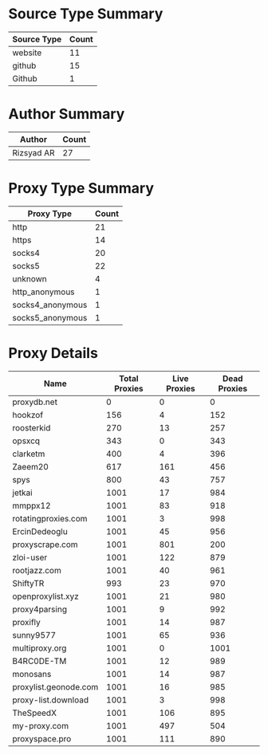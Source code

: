 # Source Type Summary

| Source Type | Count |
|-------------|-------|
| website | 11 |
| github | 15 |
| Github | 1 |


# Author Summary

| Author | Count |
|--------|-------|
| Rizsyad AR | 27 |


# Proxy Type Summary

| Proxy Type | Count |
|------------|-------|
| http | 21 |
| https | 14 |
| socks4 | 20 |
| socks5 | 22 |
| unknown | 4 |
| http_anonymous | 1 |
| socks4_anonymous | 1 |
| socks5_anonymous | 1 |


# Proxy Details

| Name | Total Proxies | Live Proxies | Dead Proxies |
|------|---------------|--------------|---------------|
| proxydb.net | 0 | 0 | 0 |
| hookzof | 156 | 4 | 152 |
| roosterkid | 270 | 13 | 257 |
| opsxcq | 343 | 0 | 343 |
| clarketm | 400 | 4 | 396 |
| Zaeem20 | 617 | 161 | 456 |
| spys | 800 | 43 | 757 |
| jetkai | 1001 | 17 | 984 |
| mmppx12 | 1001 | 83 | 918 |
| rotatingproxies.com | 1001 | 3 | 998 |
| ErcinDedeoglu | 1001 | 45 | 956 |
| proxyscrape.com | 1001 | 801 | 200 |
| zloi-user | 1001 | 122 | 879 |
| rootjazz.com | 1001 | 40 | 961 |
| ShiftyTR | 993 | 23 | 970 |
| openproxylist.xyz | 1001 | 21 | 980 |
| proxy4parsing | 1001 | 9 | 992 |
| proxifly | 1001 | 14 | 987 |
| sunny9577 | 1001 | 65 | 936 |
| multiproxy.org | 1001 | 0 | 1001 |
| B4RC0DE-TM | 1001 | 12 | 989 |
| monosans | 1001 | 14 | 987 |
| proxylist.geonode.com | 1001 | 16 | 985 |
| proxy-list.download | 1001 | 3 | 998 |
| TheSpeedX | 1001 | 106 | 895 |
| my-proxy.com | 1001 | 497 | 504 |
| proxyspace.pro | 1001 | 111 | 890 |
